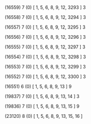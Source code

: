 (16559) 7 (0) [ 1, 5, 6, 8, 9, 12, 3293 ] 3 


(16558) 7 (0) [ 1, 5, 6, 8, 9, 12, 3294 ] 3 


(16557) 7 (0) [ 1, 5, 6, 8, 9, 12, 3295 ] 3 


(16556) 7 (0) [ 1, 5, 6, 8, 9, 12, 3296 ] 3 


(16555) 7 (0) [ 1, 5, 6, 8, 9, 12, 3297 ] 3 


(16554) 7 (0) [ 1, 5, 6, 8, 9, 12, 3298 ] 3 


(16553) 7 (0) [ 1, 5, 6, 8, 9, 12, 3299 ] 3 


(16552) 7 (0) [ 1, 5, 6, 8, 9, 12, 3300 ] 3 


(16551) 6 (0) [ 1, 5, 6, 8, 9, 13 ] 9 


(19837) 7 (0) [ 1, 5, 6, 8, 9, 13, 14 ] 3 


(19836) 7 (0) [ 1, 5, 6, 8, 9, 13, 15 ] 9 


(23120) 8 (0) [ 1, 5, 6, 8, 9, 13, 15, 16 ]  

